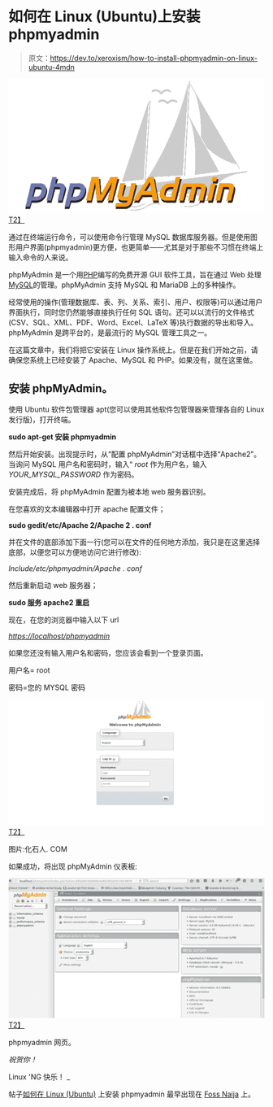 # 如何在 Linux (Ubuntu)上安装 phpmyadmin

> 原文：<https://dev.to/xeroxism/how-to-install-phpmyadmin-on-linux-ubuntu-4mdn>

[![phpmyadmin_fossnaija](img/230479db98ade4e8bf3d9b818f4386ae.png)T2】](https://i0.wp.com/fossnaija.com/wp-content/uploads/2017/08/phpmyadmin.png?ssl=1)

通过在终端运行命令，可以使用命令行管理 MySQL 数据库服务器。但是使用图形用户界面(phpmyadmin)更方便，也更简单——尤其是对于那些不习惯在终端上输入命令的人来说。

phpMyAdmin 是一个用<u>[PHP](https://php.net/)</u>编写的免费开源 GUI 软件工具，旨在通过 Web 处理<u>[MySQL](https://www.mysql.com/)</u>的管理。phpMyAdmin 支持 MySQL 和 MariaDB 上的多种操作。

经常使用的操作(管理数据库、表、列、关系、索引、用户、权限等)可以通过用户界面执行，同时您仍然能够直接执行任何 SQL 语句。还可以以流行的文件格式(CSV、SQL、XML、PDF、Word、Excel、LaTeX 等)执行数据的导出和导入。phpMyAdmin 是跨平台的，是最流行的 MySQL 管理工具之一。

在这篇文章中，我们将把它安装在 Linux 操作系统上。但是在我们开始之前，请确保您系统上已经安装了 Apache、MySQL 和 PHP。如果没有，就在这里做。

## 安装 phpMyAdmin。

使用 Ubuntu 软件包管理器 apt(您可以使用其他软件包管理器来管理各自的 Linux 发行版)，打开终端。

**sudo apt-get 安装 phpmyadmin**

然后开始安装。出现提示时，从“配置 phpMyAdmin”对话框中选择“Apache2”。当询问 MySQL 用户名和密码时，输入“ *root* 作为用户名，输入 *YOUR_MYSQL_PASSWORD* 作为密码。

安装完成后，将 phpMyAdmin 配置为被本地 web 服务器识别。

在您喜欢的文本编辑器中打开 apache 配置文件；

**sudo gedit/etc/Apache 2/Apache 2 . conf**

并在文件的底部添加下面一行(您可以在文件的任何地方添加，我只是在这里选择底部，以便您可以方便地访问它进行修改):

*Include/etc/phpmyadmin/Apache . conf*

然后重新启动 web 服务器；

**sudo 服务 apache2 重启**

现在，在您的浏览器中输入以下 url

<u>*[https://localhost/phpmyadmin](https://localhost/phpmyadmin)*</u>

如果您还没有输入用户名和密码，您应该会看到一个登录页面。

用户名= root

密码=您的 MYSQL 密码

[![phpmyadmin_login_fossnaija](img/70d6c071ce34ae3ef4fa55fa8d568d36.png)T2】](https://i2.wp.com/fossnaija.com/wp-content/uploads/2017/08/PMA-e1501723966144.png?ssl=1)

图片:化石人. COM

如果成功，将出现 phpMyAdmin 仪表板:

[![phpmyadmin_homepage_fossnaija](img/c63e0883ce6614902739976ab23fa5e3.png)T2】](https://i0.wp.com/fossnaija.com/wp-content/uploads/2017/08/PMA-homepage-e1501724058455.png?ssl=1)

phpmyadmin 网页。

*祝贺你！*

Linux 'NG 快乐！ _

帖子[如何在 Linux (Ubuntu)](https://fossnaija.com/install-phpmyadmin-linux-ubuntu/) 上安装 phpmyadmin 最早出现在 [Foss Naija](https://fossnaija.com) 上。